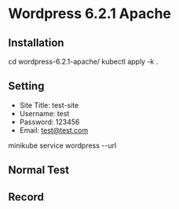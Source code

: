 # Wordpress 6.2.1 Apache

## Installation

cd wordpress-6.2.1-apache/
kubectl apply -k .

## Setting

* Site Title: test-site
* Username: test
* Password: 123456
* Email: test@test.com

minikube service wordpress --url

## Normal Test

## Record

